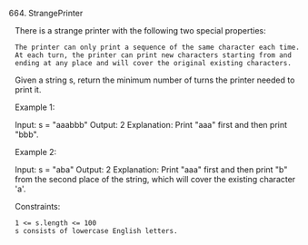 664. StrangePrinter

There is a strange printer with the following two special properties:

    The printer can only print a sequence of the same character each time.
    At each turn, the printer can print new characters starting from and ending at any place and will cover the original existing characters.

Given a string s, return the minimum number of turns the printer needed to print it.

Example 1:

Input: s = "aaabbb"
Output: 2
Explanation: Print "aaa" first and then print "bbb".

Example 2:

Input: s = "aba"
Output: 2
Explanation: Print "aaa" first and then print "b" from the second place of the string, which will cover the existing character 'a'.

Constraints:

    1 <= s.length <= 100
    s consists of lowercase English letters.
